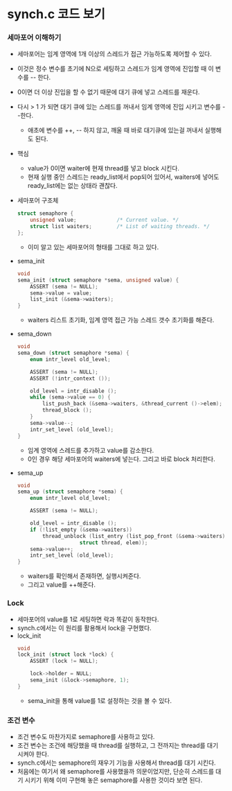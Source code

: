 # synch.c 코드 보기

### 세마포어 이해하기
- 세마포어는 임계 영역에 1개 이상의 스레드가 접근 가능하도록 제어할 수 있다.
- 이것은 정수 변수를 초기에 N으로 세팅하고 스레드가 임계 영역에 진입할 때 이 변수를 -- 한다.
- 0이면 더 이상 진입을 할 수 없기 때문에 대기 큐에 넣고 스레드를 재운다.
- 다시 > 1 가 되면 대기 큐에 있는 스레드를 꺼내서 임계 영역에 진입 시키고 변수를 --한다.
    - 애초에 변수를 ++, -- 하지 않고, 깨울 때 바로 대기큐에 있는걸 꺼내서 실행해도 된다.
- 핵심
    - value가 0이면 waiter에 현재 thread를 넣고 block 시킨다.
    - 현재 실행 중인 스레드는 ready_list에서 pop되어 있어서, waiters에 넣어도 ready_list에는 없는 상태라 괜찮다.

- 세마포어 구조체
    ```c
    struct semaphore {
        unsigned value;             /* Current value. */
        struct list waiters;        /* List of waiting threads. */
    };
    ```
    - 이미 알고 있는 세마포어의 형태를 그대로 하고 있다.
- sema_init
    ```c
    void
    sema_init (struct semaphore *sema, unsigned value) {
        ASSERT (sema != NULL);
        sema->value = value;
        list_init (&sema->waiters);
    }
    ```
    - waiters 리스트 초기화, 임계 영역 접근 가능 스레드 갯수 초기화를 해준다.

- sema_down
    ```c
    void
    sema_down (struct semaphore *sema) {
        enum intr_level old_level;

        ASSERT (sema != NULL);
        ASSERT (!intr_context ());

        old_level = intr_disable ();
        while (sema->value == 0) {
            list_push_back (&sema->waiters, &thread_current ()->elem);
            thread_block ();
        }
        sema->value--;
        intr_set_level (old_level);
    }
    ```
    - 임계 영역에 스레드를 추가하고 value를 감소한다.
    - 0인 경우 해당 세마포어의 waiters에 넣는다. 그리고 바로 block 처리한다.
- sema_up
    ```c
    void
    sema_up (struct semaphore *sema) {
        enum intr_level old_level;

        ASSERT (sema != NULL);

        old_level = intr_disable ();
        if (!list_empty (&sema->waiters))
            thread_unblock (list_entry (list_pop_front (&sema->waiters),
                        struct thread, elem));
        sema->value++;
        intr_set_level (old_level);
    }
    ```
    - waiters를 확인해서 존재하면, 실행시켜준다.
    - 그리고 value를 ++해준다.

### Lock
- 세마포어의 value를 1로 세팅하면 락과 똑같이 동작한다.
- synch.c에서는 이 원리를 활용해서 lock을 구현했다.
- lock_init
    ```c
    void
    lock_init (struct lock *lock) {
        ASSERT (lock != NULL);

        lock->holder = NULL;
        sema_init (&lock->semaphore, 1);
    }
    ```
    - sema_init을 통해 value를 1로 설정하는 것을 볼 수 있다.

### 조건 변수
- 조건 변수도 마찬가지로 semaphore를 사용하고 있다.
- 조건 변수는 조건에 해당했을 때 thread를 실행하고, 그 전까지는 thread를 대기 시켜야 한다.
- synch.c에서는 semaphore의 재우기 기능을 사용해서 thread를 대기 시킨다.
- 처음에는 여기서 왜 semaphore를 사용했을까 의문이었지만, 단순히 스레드를 대기 시키기 위해 이미 구현해 놓은 semaphore를 사용한 것이라 보면 된다.
